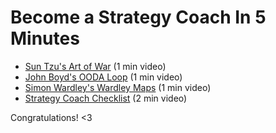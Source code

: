 # Become a Strategy Coach In 5 Minutes

- [Sun Tzu's Art of War](art-of-war/) (1 min video)
- [John Boyd's OODA Loop](ooda-loop/) (1 min video)
- [Simon Wardley's Wardley Maps](wardley-maps/) (1 min video)
- [Strategy Coach Checklist](checklist/) (2 min video)

Congratulations! <3
